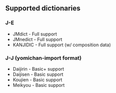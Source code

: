 ## Supported dictionaries

### J-E

* JMdict - Full support
* JMnedict - Full support
* KANJIDIC - Full support (w/ composition data)

### J-J (yomichan-import format)

* Daijirin - Basic+ support
* Daijisen - Basic support
* Koujien - Basic support
* Meikyou - Basic support

